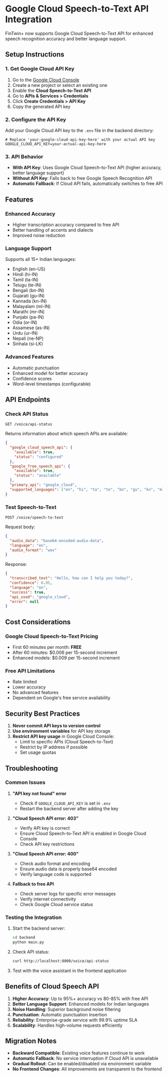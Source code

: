 # Google Cloud Speech-to-Text API Integration

FinTwin+ now supports Google Cloud Speech-to-Text API for enhanced speech recognition accuracy and better language support.

## Setup Instructions

### 1. Get Google Cloud API Key

1. Go to the [Google Cloud Console](https://console.cloud.google.com/)
2. Create a new project or select an existing one
3. Enable the **Cloud Speech-to-Text API**
4. Go to **APIs & Services > Credentials**
5. Click **Create Credentials > API Key**
6. Copy the generated API key

### 2. Configure the API Key

Add your Google Cloud API key to the `.env` file in the backend directory:

```env
# Replace 'your-google-cloud-api-key-here' with your actual API key
GOOGLE_CLOUD_API_KEY=your-actual-api-key-here
```

### 3. API Behavior

- **With API Key**: Uses Google Cloud Speech-to-Text API (higher accuracy, better language support)
- **Without API Key**: Falls back to free Google Speech Recognition API
- **Automatic Fallback**: If Cloud API fails, automatically switches to free API

## Features

### Enhanced Accuracy
- Higher transcription accuracy compared to free API
- Better handling of accents and dialects
- Improved noise reduction

### Language Support
Supports all 15+ Indian languages:
- English (en-US)
- Hindi (hi-IN)
- Tamil (ta-IN)
- Telugu (te-IN)
- Bengali (bn-IN)
- Gujarati (gu-IN)
- Kannada (kn-IN)
- Malayalam (ml-IN)
- Marathi (mr-IN)
- Punjabi (pa-IN)
- Odia (or-IN)
- Assamese (as-IN)
- Urdu (ur-IN)
- Nepali (ne-NP)
- Sinhala (si-LK)

### Advanced Features
- Automatic punctuation
- Enhanced model for better accuracy
- Confidence scores
- Word-level timestamps (configurable)

## API Endpoints

### Check API Status
```http
GET /voice/api-status
```

Returns information about which speech APIs are available:
```json
{
  "google_cloud_speech_api": {
    "available": true,
    "status": "configured"
  },
  "google_free_speech_api": {
    "available": true,
    "status": "available"
  },
  "primary_api": "google_cloud",
  "supported_languages": ["en", "hi", "ta", "te", "bn", "gu", "kn", "ml", "mr", "pa"]
}
```

### Test Speech-to-Text
```http
POST /voice/speech-to-text
```

Request body:
```json
{
  "audio_data": "base64-encoded-audio-data",
  "language": "en",
  "audio_format": "wav"
}
```

Response:
```json
{
  "transcribed_text": "Hello, how can I help you today?",
  "confidence": 0.95,
  "language": "en",
  "success": true,
  "api_used": "google_cloud",
  "error": null
}
```

## Cost Considerations

### Google Cloud Speech-to-Text Pricing
- First 60 minutes per month: **FREE**
- After 60 minutes: $0.006 per 15-second increment
- Enhanced models: $0.009 per 15-second increment

### Free API Limitations
- Rate limited
- Lower accuracy
- No advanced features
- Dependent on Google's free service availability

## Security Best Practices

1. **Never commit API keys to version control**
2. **Use environment variables** for API key storage
3. **Restrict API key usage** in Google Cloud Console:
   - Limit to specific APIs (Cloud Speech-to-Text)
   - Restrict by IP address if possible
   - Set usage quotas

## Troubleshooting

### Common Issues

1. **"API key not found" error**
   - Check if `GOOGLE_CLOUD_API_KEY` is set in `.env`
   - Restart the backend server after adding the key

2. **"Cloud Speech API error: 403"**
   - Verify API key is correct
   - Ensure Cloud Speech-to-Text API is enabled in Google Cloud Console
   - Check API key restrictions

3. **"Cloud Speech API error: 400"**
   - Check audio format and encoding
   - Ensure audio data is properly base64 encoded
   - Verify language code is supported

4. **Fallback to free API**
   - Check server logs for specific error messages
   - Verify internet connectivity
   - Check Google Cloud service status

### Testing the Integration

1. Start the backend server:
   ```bash
   cd backend
   python main.py
   ```

2. Check API status:
   ```bash
   curl http://localhost:8000/voice/api-status
   ```

3. Test with the voice assistant in the frontend application

## Benefits of Cloud Speech API

1. **Higher Accuracy**: Up to 95%+ accuracy vs 80-85% with free API
2. **Better Language Support**: Enhanced models for Indian languages
3. **Noise Handling**: Superior background noise filtering
4. **Punctuation**: Automatic punctuation insertion
5. **Reliability**: Enterprise-grade service with 99.9% uptime SLA
6. **Scalability**: Handles high-volume requests efficiently

## Migration Notes

- **Backward Compatible**: Existing voice features continue to work
- **Automatic Fallback**: No service interruption if Cloud API is unavailable
- **Gradual Rollout**: Can be enabled/disabled via environment variable
- **No Frontend Changes**: All improvements are transparent to the frontend